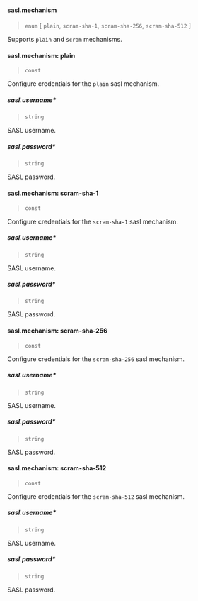 <!-- markdownlint-disable MD024 -->
#### sasl.mechanism

> `enum` [ `plain`, `scram-sha-1`, `scram-sha-256`, `scram-sha-512` ]

Supports `plain` and `scram` mechanisms.

#### sasl.mechanism: plain

> `const`

Configure credentials for the `plain` sasl mechanism.

##### sasl.username\*

> `string`

SASL username.

##### sasl.password\*

> `string`

SASL password.

#### sasl.mechanism: scram-sha-1

> `const`

Configure credentials for the `scram-sha-1` sasl mechanism.

##### sasl.username\*

> `string`

SASL username.

##### sasl.password\*

> `string`

SASL password.

#### sasl.mechanism: scram-sha-256

> `const`

Configure credentials for the `scram-sha-256` sasl mechanism.

##### sasl.username\*

> `string`

SASL username.

##### sasl.password\*

> `string`

SASL password.

#### sasl.mechanism: scram-sha-512

> `const`

Configure credentials for the `scram-sha-512` sasl mechanism.

##### sasl.username\*

> `string`

SASL username.

##### sasl.password\*

> `string`

SASL password.
